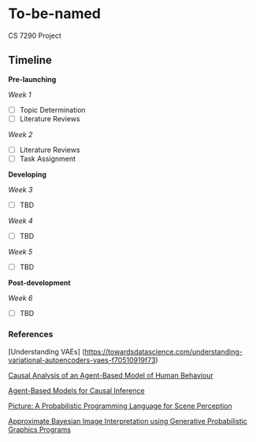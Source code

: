 # To-be-named
CS 7290 Project


## Timeline

**Pre-launching**


*Week 1*

- [ ] Topic Determination 
- [ ] Literature Reviews

*Week 2*

- [ ] Literature Reviews
- [ ] Task Assignment

**Developing**	

*Week 3*

- [ ] TBD

*Week 4*

- [ ] TBD


*Week 5*

- [ ] TBD



**Post-development**
 

 
 *Week 6*
 
 - [ ] TBD


### References

[Understanding VAEs]
(https://towardsdatascience.com/understanding-variational-autoencoders-vaes-f70510919f73)

[Causal Analysis of an Agent-Based Model of Human Behaviour](http://downloads.hindawi.com/journals/complexity/2017/8381954.pdf)

[Agent-Based Models for Causal Inference](https://dash.harvard.edu/bitstream/handle/1/27201721/MURRAY-DISSERTATION-2016.pdf?sequence=3&isAllowed=y)

[Picture: A Probabilistic Programming Language for Scene Perception](https://mrkulk.github.io/www_cvpr15/1999.pdf)

[Approximate Bayesian Image Interpretation using
Generative Probabilistic Graphics Programs](https://arxiv.org/pdf/1307.0060v1.pdf)
